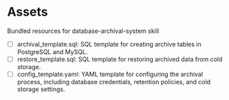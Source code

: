 # Assets

Bundled resources for database-archival-system skill

- [ ] archival_template.sql: SQL template for creating archive tables in PostgreSQL and MySQL.
- [ ] restore_template.sql: SQL template for restoring archived data from cold storage.
- [ ] config_template.yaml: YAML template for configuring the archival process, including database credentials, retention policies, and cold storage settings.
